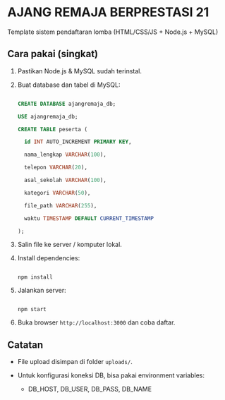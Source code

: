 # AJANG REMAJA BERPRESTASI 21
Template sistem pendaftaran lomba (HTML/CSS/JS + Node.js + MySQL)

## Cara pakai (singkat)
1. Pastikan Node.js & MySQL sudah terinstal.
2. Buat database dan tabel di MySQL:

   ```sql
   CREATE DATABASE ajangremaja_db;
   USE ajangremaja_db;
   CREATE TABLE peserta (
     id INT AUTO_INCREMENT PRIMARY KEY,
     nama_lengkap VARCHAR(100),
     telepon VARCHAR(20),
     asal_sekolah VARCHAR(100),
     kategori VARCHAR(50),
     file_path VARCHAR(255),
     waktu TIMESTAMP DEFAULT CURRENT_TIMESTAMP
   );
   ```

3. Salin file ke server / komputer lokal.
4. Install dependencies:
   ```
   npm install
   ```
5. Jalankan server:
   ```
   npm start
   ```
6. Buka browser `http://localhost:3000` dan coba daftar.

## Catatan
- File upload disimpan di folder `uploads/`.
- Untuk konfigurasi koneksi DB, bisa pakai environment variables:
  - DB_HOST, DB_USER, DB_PASS, DB_NAME
